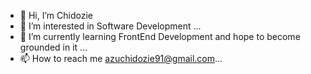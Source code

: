 - 👋 Hi, I’m Chidozie
- 👀 I’m interested in Software Development ...
- 🌱 I’m currently learning FrontEnd Development and hope to become grounded in it ...
- 📫 How to reach me azuchidozie91@gmail.com...

<!---
Dozzy91/Dozzy91 is a ✨ special ✨ repository because its `README.md` (this file) appears on your GitHub profile.
You can click the Preview link to take a look at your changes.
--->
